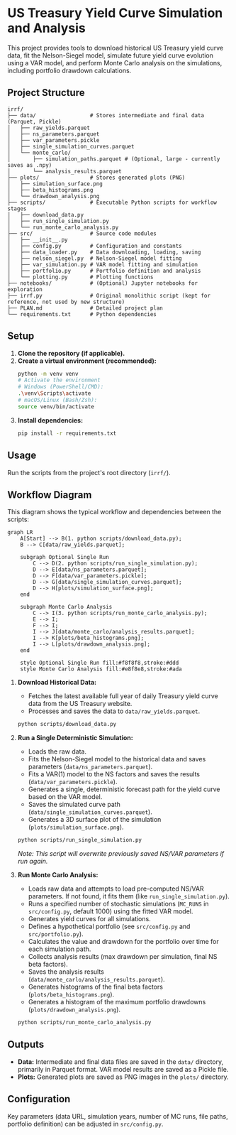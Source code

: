 # US Treasury Yield Curve Simulation and Analysis

This project provides tools to download historical US Treasury yield curve data, fit the Nelson-Siegel model, simulate future yield curve evolution using a VAR model, and perform Monte Carlo analysis on the simulations, including portfolio drawdown calculations.

## Project Structure

```
irrf/
├── data/                 # Stores intermediate and final data (Parquet, Pickle)
│   ├── raw_yields.parquet
│   ├── ns_parameters.parquet
│   ├── var_parameters.pickle
│   ├── single_simulation_curves.parquet
│   └── monte_carlo/
│       ├── simulation_paths.parquet # (Optional, large - currently saves as .npy)
│       └── analysis_results.parquet
├── plots/                # Stores generated plots (PNG)
│   ├── simulation_surface.png
│   ├── beta_histograms.png
│   └── drawdown_analysis.png
├── scripts/              # Executable Python scripts for workflow stages
│   ├── download_data.py
│   ├── run_single_simulation.py
│   └── run_monte_carlo_analysis.py
├── src/                  # Source code modules
│   ├── __init__.py
│   ├── config.py         # Configuration and constants
│   ├── data_loader.py    # Data downloading, loading, saving
│   ├── nelson_siegel.py  # Nelson-Siegel model fitting
│   ├── var_simulation.py # VAR model fitting and simulation
│   ├── portfolio.py      # Portfolio definition and analysis
│   └── plotting.py       # Plotting functions
├── notebooks/            # (Optional) Jupyter notebooks for exploration
├── irrf.py               # Original monolithic script (kept for reference, not used by new structure)
├── PLAN.md               # Detailed project plan
└── requirements.txt      # Python dependencies
```

## Setup

1.  **Clone the repository (if applicable).**
2.  **Create a virtual environment (recommended):**
    ```bash
    python -m venv venv
    # Activate the environment
    # Windows (PowerShell/CMD):
    .\venv\Scripts\activate
    # macOS/Linux (Bash/Zsh):
    source venv/bin/activate
    ```
3.  **Install dependencies:**
    ```bash
    pip install -r requirements.txt
    ```

## Usage

Run the scripts from the project's root directory (`irrf/`).

## Workflow Diagram

This diagram shows the typical workflow and dependencies between the scripts:

```mermaid
graph LR
    A[Start] --> B(1. python scripts/download_data.py);
    B --> C[data/raw_yields.parquet];

    subgraph Optional Single Run
        C --> D(2. python scripts/run_single_simulation.py);
        D --> E[data/ns_parameters.parquet];
        D --> F[data/var_parameters.pickle];
        D --> G[data/single_simulation_curves.parquet];
        D --> H[plots/simulation_surface.png];
    end

    subgraph Monte Carlo Analysis
        C --> I(3. python scripts/run_monte_carlo_analysis.py);
        E --> I;
        F --> I;
        I --> J[data/monte_carlo/analysis_results.parquet];
        I --> K[plots/beta_histograms.png];
        I --> L[plots/drawdown_analysis.png];
    end

    style Optional Single Run fill:#f8f8f8,stroke:#ddd
    style Monte Carlo Analysis fill:#e8f8e8,stroke:#ada
```


1.  **Download Historical Data:**
    *   Fetches the latest available full year of daily Treasury yield curve data from the US Treasury website.
    *   Processes and saves the data to `data/raw_yields.parquet`.
    ```bash
    python scripts/download_data.py
    ```

2.  **Run a Single Deterministic Simulation:**
    *   Loads the raw data.
    *   Fits the Nelson-Siegel model to the historical data and saves parameters (`data/ns_parameters.parquet`).
    *   Fits a VAR(1) model to the NS factors and saves the results (`data/var_parameters.pickle`).
    *   Generates a single, deterministic forecast path for the yield curve based on the VAR model.
    *   Saves the simulated curve path (`data/single_simulation_curves.parquet`).
    *   Generates a 3D surface plot of the simulation (`plots/simulation_surface.png`).
    ```bash
    python scripts/run_single_simulation.py
    ```
    *Note: This script will overwrite previously saved NS/VAR parameters if run again.*

3.  **Run Monte Carlo Analysis:**
    *   Loads raw data and attempts to load pre-computed NS/VAR parameters. If not found, it fits them (like `run_single_simulation.py`).
    *   Runs a specified number of stochastic simulations (`MC_RUNS` in `src/config.py`, default 1000) using the fitted VAR model.
    *   Generates yield curves for all simulations.
    *   Defines a hypothetical portfolio (see `src/config.py` and `src/portfolio.py`).
    *   Calculates the value and drawdown for the portfolio over time for each simulation path.
    *   Collects analysis results (max drawdown per simulation, final NS beta factors).
    *   Saves the analysis results (`data/monte_carlo/analysis_results.parquet`).
    *   Generates histograms of the final beta factors (`plots/beta_histograms.png`).
    *   Generates a histogram of the maximum portfolio drawdowns (`plots/drawdown_analysis.png`).
    ```bash
    python scripts/run_monte_carlo_analysis.py
    ```

## Outputs

*   **Data:** Intermediate and final data files are saved in the `data/` directory, primarily in Parquet format. VAR model results are saved as a Pickle file.
*   **Plots:** Generated plots are saved as PNG images in the `plots/` directory.

## Configuration

Key parameters (data URL, simulation years, number of MC runs, file paths, portfolio definition) can be adjusted in `src/config.py`.